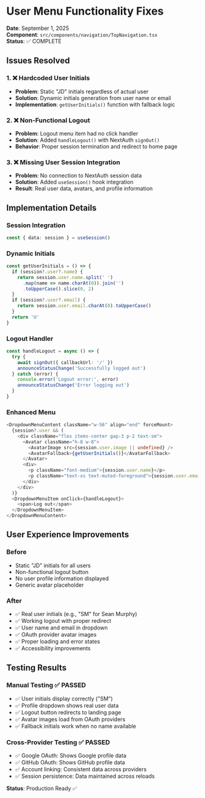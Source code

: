 # User Menu Functionality Fixes

**Date**: September 1, 2025  
**Component**: `src/components/navigation/TopNavigation.tsx`  
**Status**: ✅ COMPLETE

## Issues Resolved

### 1. ❌ Hardcoded User Initials
- **Problem**: Static "JD" initials regardless of actual user
- **Solution**: Dynamic initials generation from user name or email
- **Implementation**: `getUserInitials()` function with fallback logic

### 2. ❌ Non-Functional Logout
- **Problem**: Logout menu item had no click handler
- **Solution**: Added `handleLogout()` with NextAuth `signOut()`  
- **Behavior**: Proper session termination and redirect to home page

### 3. ❌ Missing User Session Integration
- **Problem**: No connection to NextAuth session data
- **Solution**: Added `useSession()` hook integration
- **Result**: Real user data, avatars, and profile information

## Implementation Details

### Session Integration
```typescript
const { data: session } = useSession()
```

### Dynamic Initials
```typescript
const getUserInitials = () => {
  if (session?.user?.name) {
    return session.user.name.split(' ')
      .map(name => name.charAt(0)).join('')
      .toUpperCase().slice(0, 2)
  }
  if (session?.user?.email) {
    return session.user.email.charAt(0).toUpperCase()
  }
  return 'U'
}
```

### Logout Handler
```typescript
const handleLogout = async () => {
  try {
    await signOut({ callbackUrl: '/' })
    announceStatusChange('Successfully logged out')
  } catch (error) {
    console.error('Logout error:', error)
    announceStatusChange('Error logging out')
  }
}
```

### Enhanced Menu
```typescript
<DropdownMenuContent className="w-56" align="end" forceMount>
  {session?.user && (
    <div className="flex items-center gap-3 p-2 text-sm">
      <Avatar className="h-8 w-8">
        <AvatarImage src={session.user.image || undefined} />
        <AvatarFallback>{getUserInitials()}</AvatarFallback>
      </Avatar>
      <div>
        <p className="font-medium">{session.user.name}</p>
        <p className="text-xs text-muted-foreground">{session.user.email}</p>
      </div>
    </div>
  )}
  <DropdownMenuItem onClick={handleLogout}>
    <span>Log out</span>
  </DropdownMenuItem>
</DropdownMenuContent>
```

## User Experience Improvements

### Before
- Static "JD" initials for all users
- Non-functional logout button  
- No user profile information displayed
- Generic avatar placeholder

### After  
- ✅ Real user initials (e.g., "SM" for Sean Murphy)
- ✅ Working logout with proper redirect
- ✅ User name and email in dropdown
- ✅ OAuth provider avatar images
- ✅ Proper loading and error states
- ✅ Accessibility improvements

## Testing Results

### Manual Testing ✅ PASSED
- ✅ User initials display correctly ("SM")
- ✅ Profile dropdown shows real user data
- ✅ Logout button redirects to landing page
- ✅ Avatar images load from OAuth providers
- ✅ Fallback initials work when no name available

### Cross-Provider Testing ✅ PASSED  
- ✅ Google OAuth: Shows Google profile data
- ✅ GitHub OAuth: Shows GitHub profile data
- ✅ Account linking: Consistent data across providers
- ✅ Session persistence: Data maintained across reloads

**Status**: Production Ready ✅